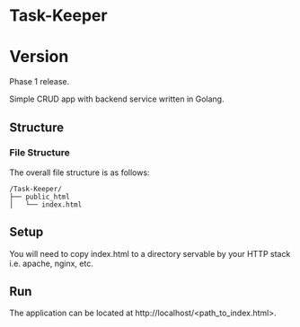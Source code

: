 # Task-Keeper

# Version

Phase 1 release.

Simple CRUD app with backend service written in Golang.

## Structure

### File Structure

The overall file structure is as follows:

```text
/Task-Keeper/
├── public_html
│   └── index.html
```

## Setup

You will need to copy index.html to a directory servable by your HTTP stack i.e. apache, nginx, etc.

## Run

The application can be located at http://localhost/<path_to_index.html>.

